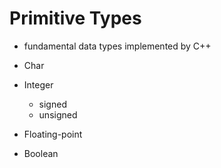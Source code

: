 # Primitive Types

- fundamental data types implemented by C++

- Char
- Integer
  - signed 
  - unsigned
- Floating-point
- Boolean